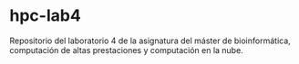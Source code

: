 # hpc-lab4
Repositorio del laboratorio 4 de la asignatura del máster de bioinformática, computación de altas prestaciones y computación en la nube.
